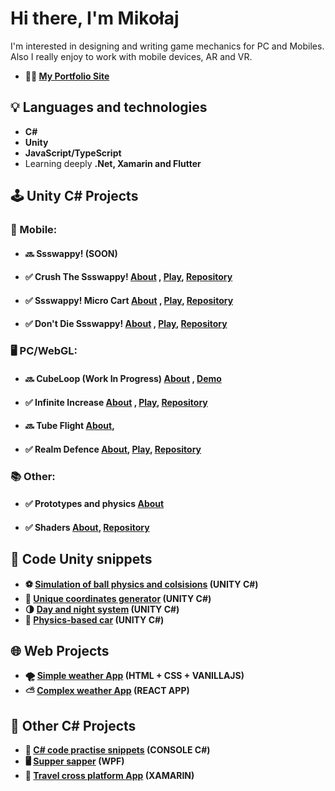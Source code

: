 # Hi there, I'm Mikołaj
I'm interested in designing and writing game mechanics for PC and Mobiles. 
Also I really enjoy to work with mobile devices, AR and VR.
- **👨‍💻 [My Portfolio Site](https://www.mmusialik.com/en/)**

## 💡 Languages and technologies
- **C#**
- **Unity**
- **JavaScript/TypeScript**
- Learning deeply **.Net, Xamarin and Flutter**

## 🕹️ Unity C# Projects
### 📱 Mobile:
- #### 🔜 Ssswappy! **(SOON)**
- #### ✅ Crush The Ssswappy! **[About](https://www.mmusialik.com/articles_en/Art_11.html)** , **[Play](https://drive.google.com/drive/folders/1I5qUT03ACj1hvQ-FpXlPjzKRvdNzUGPy?usp=sharing)**, **[Repository](https://github.com/IKOMMM/CrushTheSsswappy)** 
- #### ✅ Ssswappy! Micro Cart **[About](https://www.mmusialik.com/articles_en/Art_11.html)** , **[Play](https://drive.google.com/drive/folders/1SZGgIArRxPqTzcnzDfUhL2nqS1l6Q84v?usp=sharing)**, **[Repository](https://github.com/IKOMMM/Ssswappy_Micro_Cart)**
- #### ✅ Don't Die Ssswappy!  **[About](https://www.mmusialik.com/articles_en/Art_11.html)** , **[Play](https://drive.google.com/drive/folders/1uttZQyDITmYVkLxGC-XpdUPYYGNF8rQH?usp=sharing)**, **[Repository](https://github.com/IKOMMM/DontDieSsswappy)**
### 🖥️ PC/WebGL:
- #### 🔜 CubeLoop (Work In Progress) **[About](https://www.mmusialik.com/articles_en/Art_01.html)** , **[Demo](https://drive.google.com/drive/folders/1_O_Lf_jmAKofTPjilSvhCzgRSD0pHDvE)**
- #### ✅ Infinite Increase **[About](https://www.mmusialik.com/articles_en/Art_12.html)** , **[Play](https://ikommm.github.io/Infinite_Increase_Build/)**, **[Repository](https://github.com/IKOMMM/Infinite_Increase)** 
- #### 🔜 Tube Flight **[About](https://www.mmusialik.com/articles_en/Art_12.html)**, 
- #### ✅ Realm Defence **[About](https://www.mmusialik.com/articles_en/Art_12.html)**, **[Play](https://ikommm.github.io/Realm_Defence_Build/)**, **[Repository](https://github.com/IKOMMM/Realm_Defence)** 
### 📚 Other:
- #### ✅ Prototypes and physics **[About](https://www.mmusialik.com/articles_en/Art_20.html)**
- #### ✅ Shaders **[About](https://www.mmusialik.com/articles_en/Art_21.html)**, **[Repository](https://github.com/IKOMMM/Miko_Shaders_Library_UNITY)** 

## 📜 Code Unity snippets
- **⚽ [Simulation of ball physics and colsisions](https://github.com/IKOMMM/The-Gravity-and-The-Balls) (UNITY C#)**
- **🧪 [Unique coordinates generator](https://github.com/IKOMMM/Miko_Code_Snippets_UNITY/blob/main/OVERALL/RandomCoordinatesGenerator) (UNITY C#)**
- **🌗 [Day and night system](https://github.com/IKOMMM/Miko_Code_Snippets_UNITY/tree/main/3D/DayAndNightSystem) (UNITY C#)**
- **🚗 [Physics-based car](https://github.com/IKOMMM/CarControllerPrototype_UNITY) (UNITY C#)** 

## 🌐 Web Projects
- **🌪️ [Simple weather App](https://github.com/IKOMMM/Aplikacje_Webowe_Laboratoria_11070/tree/main/LAB_03_V.01) (HTML + CSS + VANILLAJS)**
- **⛅ [Complex weather App](https://github.com/IKOMMM/Aplikacje_Webowe_Laboratoria_11070/tree/main/LAB_03_V.02) (REACT APP)**

## 📜 Other C# Projects
- **🧪 [C# code practise snippets](https://github.com/IKOMMM/CSHARP_Practice_Code_Snippets) (CONSOLE C#)**
- **🖥️ [Supper sapper](https://github.com/IKOMMM/Supper_Sapper_WPF) (WPF)**
- **📱 [Travel cross platform App](https://github.com/IKOMMM/Travel_Cross_Platform_App) (XAMARIN)**

